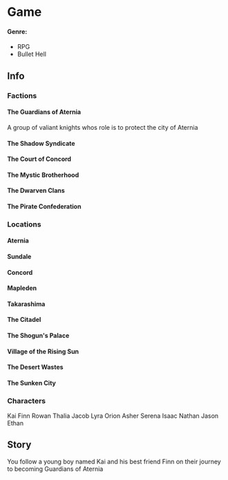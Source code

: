 # Game

#### Genre:
 - RPG
 - Bullet Hell


## Info

### Factions

#### The Guardians of Aternia

A group of valiant knights whos role is to protect the city of Aternia

#### The Shadow Syndicate

#### The Court of Concord

#### The Mystic Brotherhood

#### The Dwarven Clans

#### The Pirate Confederation


### Locations

#### Aternia

#### Sundale

#### Concord

#### Mapleden

#### Takarashima

#### The Citadel

#### The Shogun's Palace

#### Village of the Rising Sun

#### The Desert Wastes

#### The Sunken City

### Characters

Kai
Finn
Rowan
Thalia
Jacob
Lyra
Orion
Asher
Serena
Isaac
Nathan
Jason
Ethan

## Story

You follow a young boy named Kai and his best friend Finn on their journey to becoming Guardians of Aternia